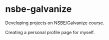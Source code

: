 # nsbe-galvanize
Developing projects on NSBE/Galvanize course.

Creating a personal profile page for myself.
